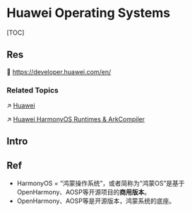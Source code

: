 # Huawei Operating Systems

[TOC]



## Res
📂 https://developer.huawei.com/en/


### Related Topics
↗ [Huawei](../../../../🗺%20CS%20Overview/Electronics%20&%20Information%20Technologies%20Business%20Fields%20Research/📌%20Comprehensive%20IT%20Service%20Providers/Huawei.md)

↗ [Huawei HarmonyOS Runtimes & ArkCompiler](📌%20Huawei%20HarmonyOS%20Runtimes%20&%20ArkCompiler/Huawei%20HarmonyOS%20Runtimes%20&%20ArkCompiler.md)



## Intro



## Ref
[鸿蒙、OpenHarmony、HarmonyOS傻傻的分不清楚。。。看这篇就够了]: https://developer.huawei.com/consumer/cn/forum/topic/0201608876378300239

- HarmonyOS = “鸿蒙操作系统”，或者简称为“鸿蒙OS”是基于 OpenHarmony、AOSP等开源项目的**商用版本**。
- OpenHarmony、AOSP等是开源版本，鸿蒙系统的底座。
